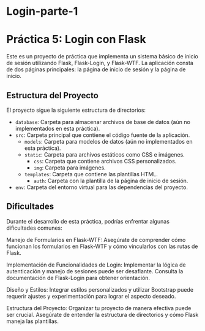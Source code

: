 # Login-parte-1
# Práctica 5: Login con Flask

Este es un proyecto de práctica que implementa un sistema básico de inicio de sesión utilizando Flask, Flask-Login, y Flask-WTF. La aplicación consta de dos páginas principales: la página de inicio de sesión y la página de inicio.

## Estructura del Proyecto

El proyecto sigue la siguiente estructura de directorios:

- `database`: Carpeta para almacenar archivos de base de datos (aún no implementados en esta práctica).
- `src`: Carpeta principal que contiene el código fuente de la aplicación.
  - `models`: Carpeta para modelos de datos (aún no implementados en esta práctica).
  - `static`: Carpeta para archivos estáticos como CSS e imágenes.
    - `css`: Carpeta que contiene archivos CSS personalizados.
    - `img`: Carpeta para imágenes.
  - `templates`: Carpeta que contiene las plantillas HTML.
    - `auth`: Carpeta con la plantilla de la página de inicio de sesión.
- `env`: Carpeta del entorno virtual para las dependencias del proyecto.

## Dificultades
Durante el desarrollo de esta práctica, podrías enfrentar algunas dificultades comunes:

Manejo de Formularios en Flask-WTF: Asegúrate de comprender cómo funcionan los formularios en Flask-WTF y cómo vincularlos con las rutas de Flask.

Implementación de Funcionalidades de Login: Implementar la lógica de autenticación y manejo de sesiones puede ser desafiante. Consulta la documentación de Flask-Login para obtener orientación.

Diseño y Estilos: Integrar estilos personalizados y utilizar Bootstrap puede requerir ajustes y experimentación para lograr el aspecto deseado.

Estructura del Proyecto: Organizar tu proyecto de manera efectiva puede ser crucial. Asegúrate de entender la estructura de directorios y cómo Flask maneja las plantillas.
